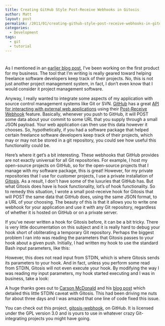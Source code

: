 ```yaml
---
title: Creating GitHub Style Post-Receive Webhooks in Gitosis
author: Matt
layout: post
permalink: /2011/01/creating-github-style-post-receive-webhooks-in-gitosis/
categories:
  - Development
tags:
  - git
  - tutorial
---
```

# 

As I mentioned in an [earlier blog post][1], I’ve been working on the first product for my business. The tool that I’m writing is really geared toward helping freelance software developers keep track of their projects. No, this is not just another project management system, in fact, I don’t even know that I would consider it project management software.

 [1]: http://mbmccormick.com/2010/12/rapid-application-development-with-limonade-and-php/

Anyway, I really wanted to integrate some aspects of my application with source control management systems like Git or SVN. [GitHub][2] has a great [API for interacting with external web applications][3] using their [Post-Receive Webhook][4] feature. Basically, whenever you push to GitHub, it will POST some data about your commit to some URL that you supply through a small JSON payload. Your web application can then use this data however it chooses. So, hypothetically, if you had a software package that helped certain freelance software developers keep track of their projects, which may or may not be stored in a git repository, you could see how useful this functionality could be.

 [2]: http://github.com
 [3]: http://help.github.com/post-receive-hooks/
 [4]: http://help.github.com/testing-webhooks/

Here’s where it get’s a bit interesting. These webhooks that GitHub provides are not exactly universal for all Git repositories. For example, I host my open-source projects on GitHub, so for the open-source projects that I manage with my software package, this is great! However, for my private repositories that I use for customer projects, I use a private installation of [Gitosis][5]. As a result, I don’t have some of the luxuries that GitHub has. But what Gitosis does have is hook functionality, lot’s of hook functionality. So to remedy this situation, I wrote a small post-receive hook for Gitosis that will POST the same data that GitHub does, using the same JSON format, to a URL of your choosing. The beauty of this is that it allows you to write one webhook for your application and use it with any Git repository, regardless of whether it is hosted on GitHub or on a private server.

 [5]: http://eagain.net/gitweb/?p=gitosis.git

If you’ve never written a hook for Gitosis before, it can be a bit tricky. There is very little documentation on this subject and it is really hard to debug your hook short of obliterating a temporary Git repository. Perhaps the biggest problem I ran into was reading the parameters that Gitosis passes to your hook about a given push. Initially, I had written my hook to use the standard Bash input parameters, like this:



However, this does not read input from STDIN, which is where Gitosis sends its parameters to your hook. And in fact, unless you perform some read from STDIN, Gitosis will not even execute your hook. By modifying the way I was reading my input parameters, my hook started executing and I was in business, take a look:



A huge thanks goes out to [Carson McDonald][6] and his [blog post][7] which detailed this little STDIN caveat with Gitosis. This had been driving me nuts for about three days and I was amazed that one line of code fixed this issue.

 [6]: https://github.com/carsonmcdonald
 [7]: http://www.ioncannon.net/system-administration/1362/example-git-pre-receive-and-post-receive-hooks-to-avoid-a-signal-13-error/

You can check out this project, [gitosis-webhook][8], on GitHub. It is licensed under the GPL version 3.0 and is yours to use in whatever crazy Git-integrating projects you might have going.

 [8]: https://github.com/mbmccormick/gitosis-webhook